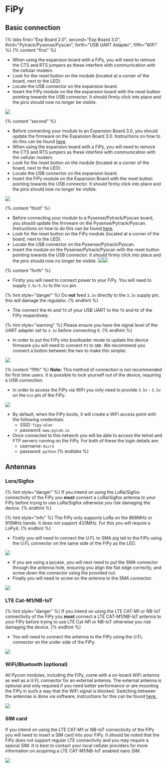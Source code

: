 # FiPy

## Basic connection

{% tabs first="Exp Board 2.0", second="Exp Board 3.0", third="Pytrack/Pysense/Pyscan", forth="USB UART Adapter", fifth="WiFi" %}
{% content "first" %}
* When using the expansion board with a FiPy, you will need to remove the CTS and RTS jumpers as these interfere with communication with the cellular modem.
* Look for the reset button on the module \(located at a corner of the board, next to the LED\).
* Locate the USB connector on the expansion board.
* Insert the FiPy module on the the expansion board with the reset button pointing towards the USB connector. It should firmly click into place and the pins should now no longer be visible.

![](../../.gitbook/assets/expansion_board_2_fipy.png)

{% content "second" %}
* Before connecting your module to an Expansion Board 3.0, you should update the firmware on the Expansion Board 3.0. Instructions on how to do this can be found [here](../../pytrackpysense/installation/firmware.md).
* When using the expansion board with a FiPy, you will need to remove the CTS and RTS jumpers as these interfere with communication with the cellular modem.
* Look for the reset button on the module \(located at a corner of the board, next to the LED\).
* Locate the USB connector on the expansion board.
* Insert the FiPy module on the Expansion Board with the reset button pointing towards the USB connector. It should firmly click into place and the pins should now no longer be visible.

![](../../.gitbook/assets/expansion_board_3_fipy.png)

{% content "third" %}
* Before connecting your module to a Pysense/Pytrack/Pyscan board, you should update the firmware on the Pysense/Pytrack/Pyscan. Instructions on how to do this can be found [here](../../pytrackpysense/installation/firmware.md).
* Look for the reset button on the FiPy module \(located at a corner of the board, next to the LED\).
* Locate the USB connector on the Pysense/Pytrack/Pyscan.
* Insert the module on the Pysense/Pytrack/Pyscan with the reset button pointing towards the USB connector. It should firmly click into place and the pins should now no longer be visible. ![](https://blobscdn.gitbook.com/v0/b/gitbook-28427.appspot.com/o/assets%2F-LIfiUlGe6_zTmmvcuEa%2F-LKMXk1KQvBgjpw04I3u%2F-LIqVauBuoNMgcByrNql%2FPysense_FiPy.png?generation=1534772069160637&alt=media)![](https://blobscdn.gitbook.com/v0/b/gitbook-28427.appspot.com/o/assets%2F-LIfiUlGe6_zTmmvcuEa%2F-LKMXk1KQvBgjpw04I3u%2F-LIqVdDdxkK38AlRxtkc%2FPytrack_FiPy.png?generation=1534772071490748&alt=media)

{% content "forth" %}
* Firstly you will need to connect power to your FiPy. You will need to supply `3.5v`-`5.5v` to the `Vin` pin.

{% hint style="danger" %}
Do **not** feed `3.3v` directly to the `3.3v` supply pin, this will damage the regulator.
{% endhint %}

* The connect the `RX` and `TX` of your USB UART to the `TX` and `RX` of the FiPy respectively.

{% hint style="warning" %}
Please ensure you have the signal level of the UART adapter set to `3.3v` before connecting it.
{% endhint %}

* In order to put the FiPy into bootloader mode to update the device firmware you will need to connect `P2` to `GND`. We recommend you connect a button between the two to make this simpler.

![](../../.gitbook/assets/uart_fipy.png)

{% content "fifth" %}
**Note:** This method of connection is not recommended for first time users. It is possible to lock yourself out of the device, requiring a USB connection.

* In order to access the FiPy via WiFi you only need to provide `3.5v` - `5.5v` on the `Vin` pin of the FiPy:

![](../../.gitbook/assets/bare_fipy.png)

* By default, when the FiPy boots, it will create a WiFi access point with the following credentials:
  * SSID: `fipy-wlan`
  * password: `www.pycom.io`
* Once connected to this network you will be able to access the telnet and FTP servers running on the FiPy. For both of these the login details are:
  * username: `micro`
  * password: `python`
{% endtabs %}

## Antennas

### Lora/Sigfox

{% hint style="danger" %}
If you intend on using the LoRa/Sigfox connectivity of the FiPy you **must** connect a LoRa/Sigfox antenna to your FiPy before trying to use LoRa/Sigfox otherwise you risk damaging the device.
{% endhint %}

{% hint style="info" %}
The FiPy only supports LoRa on the 868MHz or 915MHz bands. It does not support 433MHz. For this you will require a LoPy4.
{% endhint %}

* Firstly you will need to connect the U.FL to SMA pig tail to the FiPy using the U.FL connector on the same side of the FiPy as the LED.

![](../../.gitbook/assets/lora_sigfox_pigtail_fipy.png)

* If you are using a pycase, you will next need to put the SMA connector through the antenna hole, ensuring you align the flat edge correctly, and screw down the connector using the provided nut.
* Finally you will need to screw on the antenna to the SMA connector.

![](../../.gitbook/assets/lora_sigfox_pigtail_ant_fipy.png)

### LTE Cat-M1/NB-IoT

{% hint style="danger" %}
If you intend on using the LTE CAT-M1 or NB-IoT connectivity of the FiPy you **must** connect a LTE CAT-M1/NB-IoT antenna to your FiPy before trying to use LTE Cat-M1 or NB-IoT otherwise you risk damaging the device.
{% endhint %}

* You will need to connect the antenna to the FiPy using the U.FL connector on the under side of the FiPy.

![](../../.gitbook/assets/lte_ant_fipy.png)

### WiFi/Bluetooth \(optional\)

All Pycom modules, including the FiPy, come with a on-board WiFi antenna as well as a U.FL connector for an external antenna. The external antenna is optional and only required if you need better performance or are mounting the FiPy in such a way that the WiFi signal is blocked. Switching between the antennas is done via software, instructions for this can be found [here.](../../firmwareapi/pycom/network/wlan.md)

![](../../.gitbook/assets/wifi_pigtail_ant_fipy.png)

### SIM card <a id="sim-card"></a>

If you intend on using the LTE CAT-M1 or NB-IoT connectivity of the FiPy you will need to insert a SIM card into your FiPy. It should be noted that the FiPy does not support regular LTE connectivity and you may require a special SIM. It is best to contact your local cellular providers for more information on acquiring a LTE CAT-M1/NB-IoT enabled nano SIM.

![](../../.gitbook/assets/sim_fipy.png)

